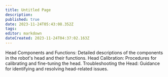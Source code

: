 ```yaml
---
title: Untitled Page
description: 
published: true
date: 2023-11-24T05:43:08.352Z
tags: 
editor: markdown
dateCreated: 2023-11-24T04:37:02.163Z
---
```


Head Components and Functions: Detailed descriptions of the components in the robot's head and their functions.
Head Calibration: Procedures for calibrating and fine-tuning the head.
Troubleshooting the Head: Guidance for identifying and resolving head-related issues.